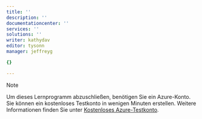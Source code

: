 ```yaml
---
title: ''
description: ''
documentationcenter: ''
services: ''
solutions: ''
writer: kathydav
editor: tysonn
manager: jeffreyg

{}

---
```

> [!NOTE]
> Um dieses Lernprogramm abzuschließen, benötigen Sie ein Azure-Konto. Sie können ein kostenloses Testkonto in wenigen Minuten erstellen. Weitere Informationen finden Sie unter [Kostenloses Azure-Testkonto](https://azure.microsoft.com/pricing/free-trial/).
> 
> 

<!---HONumber=AcomDC_0128_2016-->